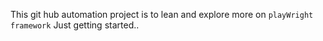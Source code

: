 This git hub automation project is to lean and explore more on ``playWright framework``
Just getting started..
